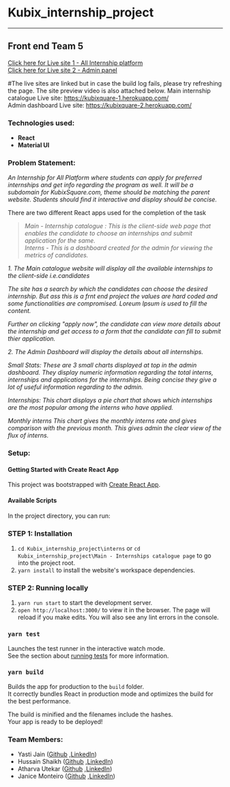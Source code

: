
# Kubix_internship_project
---
## Front end Team 5

[Click here for Live site 1 - All Internship platform ](https://kubixquare-1.herokuapp.com/)
<br/>
[Click here for Live site 2 - Admin panel ](https://kubixquare-2.herokuapp.com/)

#The live sites are linked but in case the build log fails, please try refreshing the page. The site preview video is also attached below.
Main internship catalogue Live site: https://kubixquare-1.herokuapp.com/
<br/>
Admin dashboard Live site: https://kubixquare-2.herokuapp.com/

### Technologies used: 
- **React** 
- **Material UI**

### Problem Statement:
*An Internship for All Platform where students can apply for preferred internships and 
get info regarding the program as well. It will be a subdomain for KubixSquare.com, 
theme should be matching the parent website. Students should find it interactive and 
display should be concise.*

There are two different React apps used for the completion of the task
> *Main - Internship catalogue : This is the client-side web page that enables the candidate to choose an internships and submit application for the same.*
> <br/>
> *Interns - This is a dashboard created for the admin for viewing the metrics of candidates.*

*1. The Main catalogue website will display all the available internships to the client-side i.e.candidates*

*The site has a search by which the candidates can choose the desired internship. But ass this is a frnt end project the values are hard coded and some functionalities are compromised. Loreum Ipsum is used to fill the content.*

*Further on clicking "apply now", the candidate can view more details about the internship and get access to a form that the candidate can fill to submit thier application.*


*2. The Admin Dashboard will display the details about all internships.*

*Small Stats: These are 3 small charts displayed at top in the admin dashboard. They display numeric information regarding the total interns, internships and applications for the internships. Being concise they give a lot of useful information regarding to the admin.*

*Internships:
This chart displays a pie chart that shows which internships are the most popular among the interns who have applied.*

*Monthly interns
This chart gives the monthly interns rate and gives comparison with the previous month. This gives admin the clear view of the flux of interns.*

### Setup:
#### Getting Started with Create React App

This project was bootstrapped with [Create React App](https://github.com/facebook/create-react-app).

#### Available Scripts

In the project directory, you can run:

### STEP 1: Installation 

1.  `cd Kubix_internship_project\interns` or `cd Kubix_internship_project\Main - Internships catalogue page` to go into the project root.
1.  `yarn install` to install the website's workspace dependencies.

### STEP 2: Running locally

1.  `yarn run start` to start the development server.
1.  `open http://localhost:3000/` to view it in the browser. The page will reload if you make edits. You will also see any lint errors in the console.

### `yarn test`

Launches the test runner in the interactive watch mode.\
See the section about [running tests](https://facebook.github.io/create-react-app/docs/running-tests) for more information.

### `yarn build`

Builds the app for production to the `build` folder.\
It correctly bundles React in production mode and optimizes the build for the best performance.

The build is minified and the filenames include the hashes.\
Your app is ready to be deployed!



### Team Members:  
- Yasti Jain ([Github](https://github.com/Yastii) ,[LinkedIn](https://www.linkedin.com/in/yasti-jain-56711020b))
- Hussain Shaikh ([Github](https://github.com/hussainshaikh12) ,[LinkedIn]( https://www.linkedin.com/in/hussainshk))
- Atharva Utekar ([Github](https://github.com/AtharvaUtekar) ,[LinkedIn]( https://www.linkedin.com/in/atharva-utekar/))
- Janice Monteiro ([Github](https://github.com/janice-monteiro) ,[LinkedIn](https://www.linkedin.com/in/janice-monteiro-6b9875217/ ))






  


  
  


  
